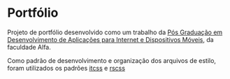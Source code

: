 # Portfólio

Projeto de portfólio desenvolvido como um trabalho da [Pós Graduação em Desenvolvimento de Aplicações para Internet e Dispositivos Móveis](http://webdev.alfaumuarama.com.br/), da faculdade Alfa.

Como padrão de desenvolvimento e organização dos arquivos de estilo, foram utilizados os padrões [itcss](https://willianjusten.com.br/organizando-seu-css-com-itcss/) e [rscss](https://rscss.io/summary.html)